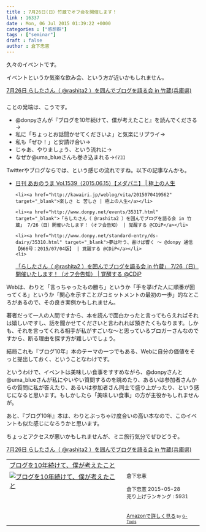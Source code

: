 ```yaml
---
title : 7月26日(日）竹蔵でオフ会を開催します！
link : 16337
date : Mon, 06 Jul 2015 01:39:22 +0000
categories : ["感想群"]
tags : ["seminar"]
draft : false
author : 倉下忠憲
---
```


久々のイベントです。

イベントというか気楽な飲み会、という方が近いかもしれません。

<a href="http://kokucheese.com/event/index/313427/" target="_blank">7月26日 らしたさん（ @rashita2 ）を囲んでブログを語る会 in 竹蔵(兵庫県)</a>

<H3></H3>

ことの発端は、こうです。

<ul>
<li>@donpyさんが『ブログを10年続けて、僕が考えたこと』を読んでくださる→</li>
<li>私に「ちょっとお話聞かせてくださいよ」と気楽にリプライ→</li>
<li>私も「ぜひ！」と安請け合い→</li>
<li>じゃあ、やりましょう、という流れに→</li>
<li>なぜか@uma_blueさんも巻き込まれる→ｲﾏｺｺ</li>
</ul>

Twitterやブログならでは、という感じの流れですね。以下の記事なんかも。

<ul>
	<li><a href="http://kawairi.jp/weblog/vita/2015061519512" target="_blank">日刊 あおのうま Vol.1539（2015.06.15）【メダパニ】 | 極上の人生</a></li>

	<li><a href="http://kawairi.jp/weblog/vita/2015070419562" target="_blank">楽しさ と 苦しさ | 極上の人生</a></li>
</ul>


<ul>

	<li><a href="http://www.donpy.net/events/35317.html" target="_blank">「らしたさん（ @rashita2 ）を囲んでブログを語る会 in 竹蔵」 7/26（日）開催いたします！（オフ会告知） | 覚醒する @CDiP</a></li>

	<li><a href="http://www.donpy.net/standard-entry/ds-dairy/35310.html" target="_blank">夢は叶う、書けば響く ～ @donpy 通信【666号：2015/07/04版】 | 覚醒する @CDiP</a></li>
	<li>
<a href="http://www.donpy.net/events/35317.html" target="_blank">「らしたさん（ @rashita2 ）を囲んでブログを語る会 in 竹蔵」 7/26（日）開催いたします！（オフ会告知） | 覚醒する @CDiP</a></li>
</ul>


 
Webは、わりと「言っちゃったもの勝ち」というか「手を挙げた人に順番が回ってくる」というか「関心を示すことがコミットメントの最初の一歩」的なところがあるので、その良き実例かもしれません。

著者だって一人の人間ですから、本を読んで面白かったと言ってもらえればそれは嬉しいですし、話を聞かせてくださいと言われれば頷きたくもなります。しかも、それを言ってくれる相手が私がすごいな〜と思っているブロガーさんなのですから、断る理由を探す方が難しいでしょう。

結局これも『ブログ10年』本のテーマの一つでもある、Webに自分の価値をそっと提出しておく、ということなわけです。

というわけで、イベントは美味しい食事をすすめながら、@donpyさんと@uma_blueさんが私にやいやい質問するのを眺めたり、あるいは参加者さんからの質問に私が答えたり、あるいは参加者さん同士で盛り上がったり、という感じになると思います。もしかしたら「美味しい食事」の方が主役かもしれませんが。

あと、『ブログ10年』本は、わりとぶっちゃけ度合いの高い本なので、このイベントも似た感じになろうかと思います。

ちょっとアクセスが悪いかもしれませんが、ミニ旅行気分でぜひどうぞ。

<a href="http://kokucheese.com/event/index/313427/" target="_blank">7月26日 らしたさん（ @rashita2 ）を囲んでブログを語る会 in 竹蔵(兵庫県)</a>

<table  border="0" cellpadding="5"><tr><td colspan="2"><a href="http://www.amazon.co.jp/%E3%83%96%E3%83%AD%E3%82%B0%E3%82%9210%E5%B9%B4%E7%B6%9A%E3%81%91%E3%81%A6%E3%80%81%E5%83%95%E3%81%8C%E8%80%83%E3%81%88%E3%81%9F%E3%81%93%E3%81%A8-%E5%80%89%E4%B8%8B%E5%BF%A0%E6%86%B2-ebook/dp/B00YI05M1K%3FSubscriptionId%3D15SMZCTB9V8NGR2TW082%26tag%3Drashita1000-22%26linkCode%3Dxm2%26camp%3D2025%26creative%3D165953%26creativeASIN%3DB00YI05M1K" target="_blank">ブログを10年続けて、僕が考えたこと</a><img src="http://www.assoc-amazon.jp/e/ir?t=rashita1000-22&l=ur2&o=9" width="1" height="1" style="border: none;" alt="" /></td></tr><tr><td valign="top"><a href="http://www.amazon.co.jp/%E3%83%96%E3%83%AD%E3%82%B0%E3%82%9210%E5%B9%B4%E7%B6%9A%E3%81%91%E3%81%A6%E3%80%81%E5%83%95%E3%81%8C%E8%80%83%E3%81%88%E3%81%9F%E3%81%93%E3%81%A8-%E5%80%89%E4%B8%8B%E5%BF%A0%E6%86%B2-ebook/dp/B00YI05M1K%3FSubscriptionId%3D15SMZCTB9V8NGR2TW082%26tag%3Drashita1000-22%26linkCode%3Dxm2%26camp%3D2025%26creative%3D165953%26creativeASIN%3DB00YI05M1K" target="_blank"><img src="http://ecx.images-amazon.com/images/I/41qzGeKnNEL._SL160_.jpg" border="0" alt="ブログを10年続けて、僕が考えたこと" /></a></td><td valign="top"><font size="-1">倉下忠憲 <br /><br />倉下忠憲  2015-05-28<br />売り上げランキング : 5931<br /><br /><br /><a href="http://www.amazon.co.jp/%E3%83%96%E3%83%AD%E3%82%B0%E3%82%9210%E5%B9%B4%E7%B6%9A%E3%81%91%E3%81%A6%E3%80%81%E5%83%95%E3%81%8C%E8%80%83%E3%81%88%E3%81%9F%E3%81%93%E3%81%A8-%E5%80%89%E4%B8%8B%E5%BF%A0%E6%86%B2-ebook/dp/B00YI05M1K%3FSubscriptionId%3D15SMZCTB9V8NGR2TW082%26tag%3Drashita1000-22%26linkCode%3Dxm2%26camp%3D2025%26creative%3D165953%26creativeASIN%3DB00YI05M1K" target="_blank">Amazonで詳しく見る</a></font><font size="-2"> by <a href="http://www.goodpic.com/mt/aws/index.html" >G-Tools</a></font></td></tr></table>
